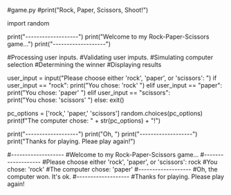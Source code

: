 #game.py
#print("Rock, Paper, Scissors, Shoot!")

import random

print("-------------------")
print("Welcome to my Rock-Paper-Scissors game...")
print("-------------------")

#Processing  user inputs.
#Validating user imputs.
#Simulating computer selection
#Determining the winner
#Displaying results

user_input = input("Please choose either 'rock', 'paper', or 'scissors': ")
if user_input == "rock":
    print("You chose: 'rock' ")
elif user_input == "paper":
    print("You chose: 'paper' ")
elif user_input == "scissors":     
    print("You chose: 'scissors' ")
else:
    exit()

pc_options = ['rock,' 'paper,' 'scissors']
random.choices(pc_options)
print(f"The computer chose: " + str(pc_options) + "!")

print("-------------------")
print("Oh, ")
print("-------------------")
print("Thanks for playing. Pleae play again!")


#-------------------
#Welcome to my Rock-Paper-Scissors game...
#-------------------
#Please choose either 'rock', 'paper', or 'scissors': rock
#You chose: 'rock'
#The computer chose: 'paper'
#-------------------
#Oh, the computer won. It's ok.
#-------------------
#Thanks for playing. Please play again!
